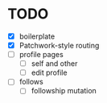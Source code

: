 # TODO

- [x] boilerplate
- [x] Patchwork-style routing
- [ ] profile pages
  - [ ] self and other
  - [ ] edit profile
- [ ] follows
  - [ ] followship mutation

